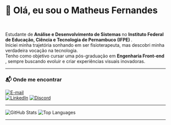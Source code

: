 <h1>👋 Olá, eu sou o Matheus Fernandes</h1><br>
<p>
Estudante de <strong> Análise e Desenvolvimento de Sistemas </strong> no <strong> Instituto Federal de Educação, Ciência e Tecnologia de Pernambuco (IFPE) </strong>. <br>
Iniciei minha trajetória sonhando em ser fisioterapeuta, mas descobri minha verdadeira vocação na tecnologia. <br>
Tenho como objetivo cursar uma pós-graduação em <strong> Engenharia Front-end </strong>, sempre buscando evoluir e criar experiências visuais inovadoras.
</p>


---
<h3 align="left"> 📬 Onde me encontrar </h3>

[![E-mail](https://img.shields.io/badge/-Gmail-000?style=for-the-badge&logo=gmail&logoColor=FF00F6&color:FFF)](mailto:matheusfernandes.trabalho@gmail.com)  
[![LinkedIn](https://img.shields.io/badge/-LinkedIn-000?style=for-the-badge&logo=linkedin&logoColor=FF00F6&color:FFF)](https://www.linkedin.com/in/matheusdesouzafernandes/)
[![Discord](https://img.shields.io/badge/-Discord-000?style=for-the-badge&logo=Discord&logoColor=FF00F6&color:FFF)](https://discordapp.com/users/mfernandes//)

---

<p>
<img src="https://github-readme-stats.vercel.app/api?username=matheus-fernandes-dev&show_icons=true&theme=midnight-purple" alt="GitHub Stats" />
<img src="https://github-readme-stats.vercel.app/api/top-langs/?username=matheus-fernandes-dev&layout=compact&theme=midnight-purple" alt="Top Languages" />
</p>

---

